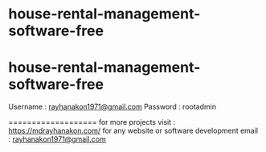 # house-rental-management-software-free
# house-rental-management-software-free
Username : rayhanakon1971@gmail.com
Password : rootadmin

===================
for more projects visit : https://mdrayhanakon.com/
for any website or software development 
email : rayhanakon1971@gmail.com
